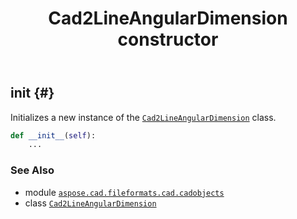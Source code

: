 ﻿---
title: Cad2LineAngularDimension constructor
second_title: Aspose.CAD for Python via .NET API References
description: 
type: docs
weight: 10
url: /python-net/aspose.cad.fileformats.cad.cadobjects/cad2lineangulardimension/__init__/
is_root: false
---

## __init__ {#}

Initializes a new instance of the [`Cad2LineAngularDimension`](/cad/python-net/aspose.cad.fileformats.cad.cadobjects/cad2lineangulardimension) class.



```python
def __init__(self):
    ...
```





### See Also
* module [`aspose.cad.fileformats.cad.cadobjects`](../../)
* class [`Cad2LineAngularDimension`](/cad/python-net/aspose.cad.fileformats.cad.cadobjects/cad2lineangulardimension)
